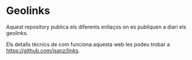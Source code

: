 # Geolinks

Aquest repository publica els diferents enllaços on es publiquen a diari els geolinks.

Els detalls tècnics de com funciona aquesta web les podeu trobar a <https://github.com/jsanz/links>.
